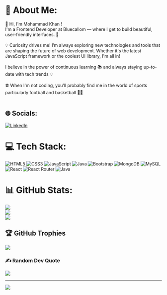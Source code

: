 # 💫 About Me:
👋 Hi, I'm Mohammad Khan !<br>I'm a Frontend Developer at Bluecallom — where I get to build beautiful, user-friendly interfaces. 🚀<br><br>💡 Curiosity drives me! I’m always exploring new technologies and tools that are shaping the future of web development. Whether it's the latest JavaScript framework or the coolest UI library, I'm all in!<br><br> I believe in the power of continuous learning 📚 and always staying up-to-date with tech trends 💡<br><br>⚽ When I'm not coding, you’ll probably find me in the world of sports particularly football and basketball 🏃‍♂️<br><br>


## 🌐 Socials:
[![LinkedIn](https://img.shields.io/badge/LinkedIn-%230077B5.svg?logo=linkedin&logoColor=white)](https://linkedin.com/in/mkhan-connect) 

# 💻 Tech Stack:
![HTML5](https://img.shields.io/badge/html5-%23E34F26.svg?style=for-the-badge&logo=html5&logoColor=white) ![CSS3](https://img.shields.io/badge/css3-%231572B6.svg?style=for-the-badge&logo=css3&logoColor=white) ![JavaScript](https://img.shields.io/badge/javascript-%23323330.svg?style=for-the-badge&logo=javascript&logoColor=%23F7DF1E) ![Java](https://img.shields.io/badge/java-%23ED8B00.svg?style=for-the-badge&logo=openjdk&logoColor=white) ![Bootstrap](https://img.shields.io/badge/bootstrap-%238511FA.svg?style=for-the-badge&logo=bootstrap&logoColor=white) ![MongoDB](https://img.shields.io/badge/MongoDB-%234ea94b.svg?style=for-the-badge&logo=mongodb&logoColor=white) ![MySQL](https://img.shields.io/badge/mysql-4479A1.svg?style=for-the-badge&logo=mysql&logoColor=white) ![React](https://img.shields.io/badge/react-%2320232a.svg?style=for-the-badge&logo=react&logoColor=%2361DAFB) ![React Router](https://img.shields.io/badge/React_Router-CA4245?style=for-the-badge&logo=react-router&logoColor=white) ![Java](https://img.shields.io/badge/java-%23ED8B00.svg?style=for-the-badge&logo=openjdk&logoColor=white)
# 📊 GitHub Stats:
![](https://github-readme-stats.vercel.app/api?username=Khan2001631&theme=dark&hide_border=false&include_all_commits=true&count_private=true)<br/>
![](https://github-readme-streak-stats.herokuapp.com/?user=Khan2001631&theme=dark&hide_border=false)<br/>
![](https://github-readme-stats.vercel.app/api/top-langs/?username=Khan2001631&theme=dark&hide_border=false&include_all_commits=true&count_private=true&layout=compact)

## 🏆 GitHub Trophies
![](https://github-profile-trophy.vercel.app/?username=Khan2001631&theme=radical&no-frame=false&no-bg=true&margin-w=4)

### ✍️ Random Dev Quote
![](https://quotes-github-readme.vercel.app/api?type=horizontal&theme=radical)

---
[![](https://visitcount.itsvg.in/api?id=Khan2001631&icon=0&color=0)](https://visitcount.itsvg.in)

<!-- Proudly created with GPRM ( https://gprm.itsvg.in ) -->
